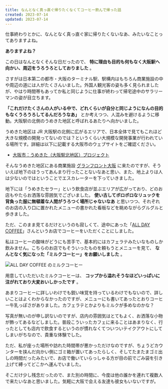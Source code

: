 ```yaml
---
title: なんとなく真っ直ぐ帰りたくなくてコーヒー飲んで帰った話
created: 2023-07-14
updated: 2023-07-14
---
```


仕事終わりとかに、なんとなく真っ直ぐ家に帰りたくないなあ、みたいなことってありますよね。

**ありますよね？**

この日はなんとなくそんな日だったので、 **特に理由も目的も何もなく大阪駅へ向かい、周辺をうろうろとしておりました** 。

さすがは日本第二の都市・大阪のターミナル駅、駅構内はもちろん商業施設の中や周辺の道には人がたくさんいました。外国人観光客の姿も多く見られましたが、やはり時間帯もあってか私と同じように仕事が終わって帰宅途中のサラリーマンの姿が目立ちます。

**「これだけたくさんの人がいる中で、どれくらいが自分と同じようになんの目的もなくうろうろしてるんだろうなあ」** とか考えつつ、人混みを避けるように移動。大阪駅の北側のうめきた地区と呼ばれるあたりへ向かいました。

うめきた地区は JR 大阪駅の北側に広がるエリアで、日本全体で見てもこれほど大きな規模の開発ってないのでは？というくらい大規模な開発事業が行われている場所です。詳細は以下に記載する大阪市のウェブサイトをご確認ください。

- [大阪市：うめきた（大阪駅北地区）プロジェクト](https://www.city.osaka.lg.jp/osakatokei/page/0000005308.html)

そんなうめきた地区にある商業施設 [グランフロント大阪](https://www.grandfront-osaka.jp/) に来たのですが、そういえば地下のほうってあんまり行ったことないなあと思い、また、地上よりは人は少ないのではということでエスカレーターを下っていきました。

地下には「うめきたセラー」という飲食店が並ぶエリアが広がっており、どのお店もやたらお洒落な雰囲気でございました。 **使い古してボロボロなリュックを背負った服に無頓着な人間がうろつく場所じゃないなあ** と思いつつ、それぞれのお店の入り口に置かれたメニューの書かれた看板などを眺めながらグルグルと歩きました。

ただ、このまま見てるだけというのも寂しくて、途中にあった「[ALL DAY COFFEE](https://www.gfo-sc.jp/shop-detail/allday-coffee/)」さんというお店でコーヒーをいただくことにしました。

私はコーヒーの酸味がどうにも苦手で、基本的にはカフェラテみたいなものしか飲みません。こちらのお店でもそういったものを頼もうとメニューを見て、 **なんとなく気になった「ミルクコーヒー」をお願いしました** 。

![ALL DAY COFFEE のミルクコーヒー](4830beeb-fdba-46eb-1228-fd2ebacc3c00)

用意していただいたミルクコーヒーは、 **コップから溢れそうなほどいっぱいに注がれており大変おいしかったです** 。

あまりコーヒーに詳しいわけでも鋭い味覚を持っているわけでもないので、詳しいことはよくわからなかったのですが、メニューにも書いてあったとおりコーヒー牛乳っぽさがありました。カフェラテとかよりもミルクが多めなのかな？

写真が無いのが申し訳ないのですが、店内の雰囲気はとてもよく、お洒落な小物が飾ってあるなどしました。普段こういったカフェに来ることはあまりなく、行ったとしても店内で飲食するというのが慣れなくてついついテイクアウトにしてしまいがちなので、貴重な体験でした。

ただ、私が座った場所や訪れた時間帯が悪かっただけなのですが、ちょうどカウンターを挟んだ向かい側にゴミ箱が置いてあったらしく、そしてたまたまゴミ出しの時間だったみたいで、お店で働いていらっしゃる方が目の前でごみ袋を引き上げて縛ってどこかへ運んでいました。

そこだけ少し残念だったので、また別の時間に、今度は他の誰かを連れて複数人で来たいなあと思いました。気軽に大阪で会える友達も彼女もいないですが。
